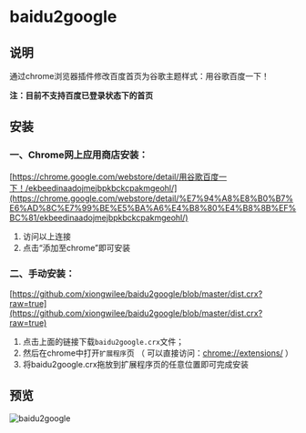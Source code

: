 # baidu2google

## 说明

通过chrome浏览器插件修改百度首页为谷歌主题样式：用谷歌百度一下！

**注：目前不支持百度已登录状态下的首页**

## 安装

### 一、Chrome网上应用商店安装：

[https://chrome.google.com/webstore/detail/用谷歌百度一下！/ekbeedinaadojmejbpkbckcpakmgeohl/](https://chrome.google.com/webstore/detail/%E7%94%A8%E8%B0%B7%E6%AD%8C%E7%99%BE%E5%BA%A6%E4%B8%80%E4%B8%8B%EF%BC%81/ekbeedinaadojmejbpkbckcpakmgeohl/)

1. 访问以上连接
2. 点击“添加至chrome”即可安装

### 二、手动安装：

[https://github.com/xiongwilee/baidu2google/blob/master/dist.crx?raw=true](https://github.com/xiongwilee/baidu2google/blob/master/dist.crx?raw=true)

1. 点击上面的链接下载`baidu2google.crx`文件；
2. 然后在chrome中打开`扩展程序`页 （ 可以直接访问：[chrome://extensions/](chrome://extensions/) ）
3. 将baidu2google.crx拖放到扩展程序页的任意位置即可完成安装



## 预览

![baidu2google](https://github.com/xiongwilee/baidu2google/blob/master/static/image/baidu2google.png?raw=true)

